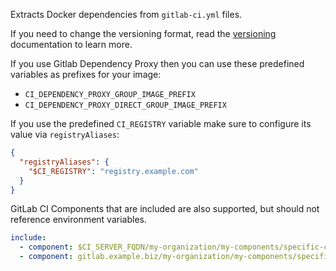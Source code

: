 Extracts Docker dependencies from `gitlab-ci.yml` files.

If you need to change the versioning format, read the [versioning](../../versioning.md) documentation to learn more.

If you use Gitlab Dependency Proxy then you can use these predefined variables as prefixes for your image:

- `CI_DEPENDENCY_PROXY_GROUP_IMAGE_PREFIX`
- `CI_DEPENDENCY_PROXY_DIRECT_GROUP_IMAGE_PREFIX`

If you use the predefined `CI_REGISTRY` variable make sure to configure its value via `registryAliases`:

```json
{
  "registryAliases": {
    "$CI_REGISTRY": "registry.example.com"
  }
}
```

GitLab CI Components that are included are also supported, but should not reference environment variables.

```yaml
include:
  - component: $CI_SERVER_FQDN/my-organization/my-components/specific-component@0.1.0 # This will not work
  - component: gitlab.example.biz/my-organization/my-components/specific-component@0.1.0 # This will work
```
